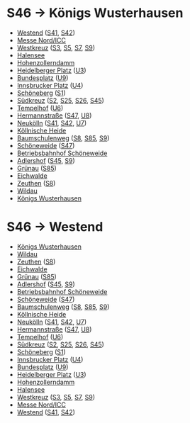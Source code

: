 # S46 → Königs Wusterhausen
* [Westend](../stations/Westend.md) ([S41](S41.md), [S42](S42.md))
* [Messe Nord/ICC](../stations/Messe-Nord-ICC.md)
* [Westkreuz](../stations/Westkreuz.md) ([S3](S3.md), [S5](S5.md), [S7](S7.md), [S9](S9.md))
* [Halensee](../stations/Halensee.md)
* [Hohenzollerndamm](../stations/Hohenzollerndamm.md)
* [Heidelberger Platz](../stations/Heidelberger-Platz.md) ([U3](U3.md))
* [Bundesplatz](../stations/Bundesplatz.md) ([U9](U9.md))
* [Innsbrucker Platz](../stations/Innsbrucker-Platz.md) ([U4](U4.md))
* [Schöneberg](../stations/Schöneberg.md) ([S1](S1.md))
* [Südkreuz](../stations/Südkreuz.md) ([S2](S2.md), [S25](S25.md), [S26](S26.md), [S45](S45.md))
* [Tempelhof](../stations/Tempelhof.md) ([U6](U6.md))
* [Hermannstraße](../stations/Hermannstraße.md) ([S47](S47.md), [U8](U8.md))
* [Neukölln](../stations/Neukölln.md) ([S41](S41.md), [S42](S42.md), [U7](U7.md))
* [Köllnische Heide](../stations/Köllnische-Heide.md)
* [Baumschulenweg](../stations/Baumschulenweg.md) ([S8](S8.md), [S85](S85.md), [S9](S9.md))
* [Schöneweide](../stations/Schöneweide.md) ([S47](S47.md))
* [Betriebsbahnhof Schöneweide](../stations/Betriebsbahnhof-Schöneweide.md)
* [Adlershof](../stations/Adlershof.md) ([S45](S45.md), [S9](S9.md))
* [Grünau](../stations/Grünau.md) ([S85](S85.md))
* [Eichwalde](../stations/Eichwalde.md)
* [Zeuthen](../stations/Zeuthen.md) ([S8](S8.md))
* [Wildau](../stations/Wildau.md)
* [Königs Wusterhausen](../stations/Königs-Wusterhausen.md)

# S46 → Westend
* [Königs Wusterhausen](../stations/Königs-Wusterhausen.md)
* [Wildau](../stations/Wildau.md)
* [Zeuthen](../stations/Zeuthen.md) ([S8](S8.md))
* [Eichwalde](../stations/Eichwalde.md)
* [Grünau](../stations/Grünau.md) ([S85](S85.md))
* [Adlershof](../stations/Adlershof.md) ([S45](S45.md), [S9](S9.md))
* [Betriebsbahnhof Schöneweide](../stations/Betriebsbahnhof-Schöneweide.md)
* [Schöneweide](../stations/Schöneweide.md) ([S47](S47.md))
* [Baumschulenweg](../stations/Baumschulenweg.md) ([S8](S8.md), [S85](S85.md), [S9](S9.md))
* [Köllnische Heide](../stations/Köllnische-Heide.md)
* [Neukölln](../stations/Neukölln.md) ([S41](S41.md), [S42](S42.md), [U7](U7.md))
* [Hermannstraße](../stations/Hermannstraße.md) ([S47](S47.md), [U8](U8.md))
* [Tempelhof](../stations/Tempelhof.md) ([U6](U6.md))
* [Südkreuz](../stations/Südkreuz.md) ([S2](S2.md), [S25](S25.md), [S26](S26.md), [S45](S45.md))
* [Schöneberg](../stations/Schöneberg.md) ([S1](S1.md))
* [Innsbrucker Platz](../stations/Innsbrucker-Platz.md) ([U4](U4.md))
* [Bundesplatz](../stations/Bundesplatz.md) ([U9](U9.md))
* [Heidelberger Platz](../stations/Heidelberger-Platz.md) ([U3](U3.md))
* [Hohenzollerndamm](../stations/Hohenzollerndamm.md)
* [Halensee](../stations/Halensee.md)
* [Westkreuz](../stations/Westkreuz.md) ([S3](S3.md), [S5](S5.md), [S7](S7.md), [S9](S9.md))
* [Messe Nord/ICC](../stations/Messe-Nord-ICC.md)
* [Westend](../stations/Westend.md) ([S41](S41.md), [S42](S42.md))

